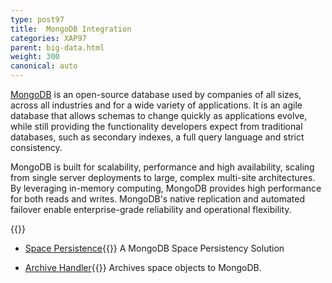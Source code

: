```yaml
---
type: post97
title:  MongoDB Integration
categories: XAP97
parent: big-data.html
weight: 300
canonical: auto
---
```



[MongoDB](http://www.mongodb.com/) is an open-source database used by companies of all sizes, across all industries and for a wide variety of applications. It is an agile database that allows schemas to change quickly as applications evolve, while still providing the functionality developers expect from traditional databases, such as secondary indexes, a full query language and strict consistency.


MongoDB is built for scalability, performance and high availability, scaling from single server deployments to large, complex multi-site architectures. By leveraging in-memory computing, MongoDB provides high performance for both reads and writes. MongoDB's native replication and automated failover enable enterprise-grade reliability and operational flexibility.

{{<wbr>}}


- [Space Persistence](./mongodb-space-persistency.html){{<wbr>}}
A MongoDB Space Persistency Solution

- [Archive Handler](./mongodb-archive-operation-handler.html){{<wbr>}}
Archives space objects to MongoDB.


